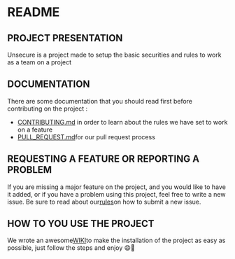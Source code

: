 # README

## PROJECT PRESENTATION

Unsecure is a project made to setup the basic securities and rules to work as a team on a project

## DOCUMENTATION

There are some documentation that you should read first before contributing on the project :

- [CONTRIBUTING.md](docs/CONTRIBUTING.md) in order to learn about the rules we have set to work on a feature
- [PULL_REQUEST.md](docs/PULL_REQUEST.md)for our pull request process

## REQUESTING A FEATURE OR REPORTING A PROBLEM

If you are missing a major feature on the project, and you would like to have it added, or if you have a problem using this project, feel free to write a new issue.
Be sure to read about our[rules](docs/ISSUES.md)on how to submit a new issue.

## HOW TO YOU USE THE PROJECT

We wrote an awesome[WIKI](https://github.com/Team-oui/Unsecure/wiki/Project-setup)to make the installation of the project as easy as possible, just follow the steps and enjoy 😄🚀
